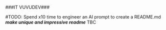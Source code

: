 ###IT VUVUDEV### 


#TODO: Spend x10 time to engineer an AI prompt to create a README.md 
 ***make unique and impressive readme*** TBC
